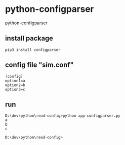 # python-configparser
python-configparser

## install package

```
pip3 install configparser
```

## config file "sim.conf"
```
[config]
option1=a
option2=b
option3=c
```

## run 

```
D:\dev\python\read-config>python app-configparser.py
a
b
c

D:\dev\python\read-config>
```
